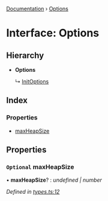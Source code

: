 [Documentation](../README.md) › [Options](options.md)

# Interface: Options

## Hierarchy

* **Options**

  ↳ [InitOptions](initoptions.md)

## Index

### Properties

* [maxHeapSize](options.md#optional-maxheapsize)

## Properties

### `Optional` maxHeapSize

• **maxHeapSize**? : *undefined | number*

*Defined in [types.ts:12](https://github.com/badbatch/cachemap/blob/ba019ba/packages/indexed-db/src/types.ts#L12)*
